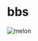 # bbs

![melon](https://user-images.githubusercontent.com/61308861/288973671-3c1ee875-8109-4bb0-b642-3b3b3d1335b0.jpg)
